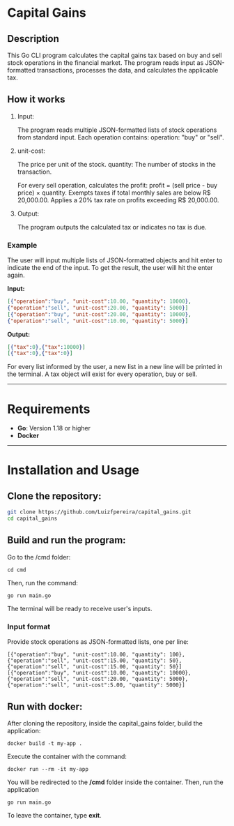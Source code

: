 # Capital Gains

## Description
This Go CLI program calculates the capital gains tax based on buy and sell stock operations in the financial market. The program reads input as JSON-formatted transactions, processes the data, and calculates the applicable tax.

## How it works

1. Input:

    The program reads multiple JSON-formatted lists of stock operations from standard input.
    Each operation contains:
    operation: "buy" or "sell".

2. unit-cost: 

    The price per unit of the stock.
    quantity: The number of stocks in the transaction.


    For every sell operation, calculates the profit:
    profit = (sell price - buy price) × quantity.
    Exempts taxes if total monthly sales are below R$ 20,000.00.
    Applies a 20% tax rate on profits exceeding R$ 20,000.00.

3. Output:

    The program outputs the calculated tax or indicates no tax is due.

### Example

The user will input multiple lists of JSON-formatted objects and hit enter to indicate the end of the input. To get the result, the user will hit the enter again.

**Input:**

```json
[{"operation":"buy", "unit-cost":10.00, "quantity": 10000},
{"operation":"sell", "unit-cost":20.00, "quantity": 5000}]
[{"operation":"buy", "unit-cost":20.00, "quantity": 10000},
{"operation":"sell", "unit-cost":10.00, "quantity": 5000}]

```

**Output:**

```json
[{"tax":0},{"tax":10000}]
[{"tax":0},{"tax":0}]
```

For every list informed by the user, a new list in a new line will be printed in the terminal. A tax object will exist for every operation, buy or sell.

---

# Requirements
* **Go**: Version 1.18 or higher
* **Docker**

---

# Installation and Usage

## Clone the repository:

```bash
git clone https://github.com/Luizfpereira/capital_gains.git
cd capital_gains

```

## Build and run the program:

Go to the /cmd folder:

```shell
cd cmd
```

Then, run the command:
```shell
go run main.go
```

The terminal will be ready to receive user's inputs.

### Input format

Provide stock operations as JSON-formatted lists, one per line:

```shell
[{"operation":"buy", "unit-cost":10.00, "quantity": 100},
{"operation":"sell", "unit-cost":15.00, "quantity": 50},
{"operation":"sell", "unit-cost":15.00, "quantity": 50}]
[{"operation":"buy", "unit-cost":10.00, "quantity": 10000},
{"operation":"sell", "unit-cost":20.00, "quantity": 5000},
{"operation":"sell", "unit-cost":5.00, "quantity": 5000}]
```

## Run with docker:

After cloning the repository, inside the capital_gains folder, build the application:


```shell
docker build -t my-app .
```

Execute the container with the command:

```shell
docker run --rm -it my-app
```

You will be redirected to the **/cmd** folder inside the container. Then, run the application

```shell
go run main.go
```

To leave the container, type **exit**.